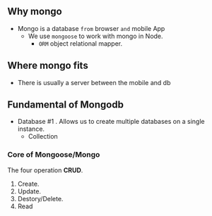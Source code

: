 ## Why mongo

- Mongo is a database `from` browser `and` mobile App
  - We use `mongoose` to work with mongo in Node.
    - `ORM` object relational mapper.

## Where mongo fits

- There is usually a server between the mobile and db

## Fundamental of Mongodb

- Database #1 . Allows us to create multiple databases on a single instance.
  - Collection

### Core of Mongoose/Mongo

The four operation **CRUD**.

1. Create.
2. Update.
3. Destory/Delete.
4. Read


